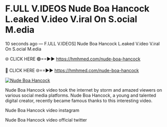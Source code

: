 # F.ULL V.IDEOS Nude Boa Hancock L.eaked V.ideo V.iral On S.ocial M.edia

10 seconds ago — F.ULL V.IDEOS] Nude Boa Hancock L.eaked V.ideo V.iral On S.ocial M.edia

🌐 CLICK HERE 🟢==►► https://hmhmed.com/nude-boa-hancock

🔴 CLICK HERE 🌐==►► https://hmhmed.com/nude-boa-hancock

[![Nude Boa Hancock](https://i.imgur.com/dJHk4Zq.gif)](https://hmhmed.com/nude-boa-hancock)

Nude Boa Hancock video took the internet by storm and amazed viewers on various social media platforms. Nude Boa Hancock, a young and talented digital creator, recently became famous thanks to this interesting video.

Nude Boa Hancock video instagram

Nude Boa Hancock video official twitter